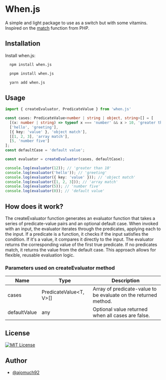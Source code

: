 
# When.js

A simple and light package to use as a switch but with some vitamins. Inspired on the [match](https://www.php.net/manual/en/control-structures.match.php) function from PHP.


## Installation

Install when.js:

```bash
  npm install when.js

  pnpm install when.js

  yarn add when.js
```
    
## Usage

```ts
import { createEvaluator, PredicateValue } from 'when.js'

const cases: PredicateValue<number | string | object, string>[] = [
  [(x: number | string) => typeof x === 'number' && x > 10, 'greater than 10'],
  ['hello', 'greeting'],
  [{ key: 'value' }, 'object match'],
  [[1, 2, 3], 'array match'],
  [5, 'number five']
];
const defaultCase = 'default value';

const evaluator = createEvaluator(cases, defaultCase);

console.log(evaluator(12)); // 'greater than 10'
console.log(evaluator('hello')); // 'greeting'
console.log(evaluator({ key: 'value' })); // 'object match'
console.log(evaluator([1, 2, 3])); // 'array match'
console.log(evaluator(5)); // 'number five'
console.log(evaluator(0)); // 'default value'
```

## How does it work?
The createEvaluator function generates an evaluator function that takes a series of predicate-value pairs and an optional default case. When invoked with an input, the evaluator iterates through the predicates, applying each to the input. If a predicate is a function, it checks if the input satisfies the condition. If it's a value, it compares it directly to the input. The evaluator returns the corresponding value of the first true predicate. If no predicates match, it returns the value from the default case. This approach allows for flexible, reusable evaluation logic.

### Parameters used on createEvaluator method

| Name | Type | Description |
| --------- | --------- | --------- |
| cases | PredicateValue<T, V>[] | Array of predicate-value to be evaluate on the returned method. |
| defaultValue | any | Optional value returned when all cases are false. |


## License

[![MIT License](https://img.shields.io/badge/License-MIT-green.svg)](https://choosealicense.com/licenses/mit/)


## Author

- [@ajomuch92](https://www.github.com/ajomuch92)

